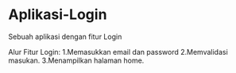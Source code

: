# Aplikasi-Login
Sebuah aplikasi dengan fitur Login

Alur Fitur Login:
1.Memasukkan email dan password
2.Memvalidasi masukan.
3.Menampilkan halaman home.
